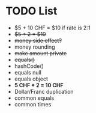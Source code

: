 # TODO List

- $5 + 10 CHF = $10 if rate is 2:1
- ~~$5 * 2 = $10~~
- ~~money side effect?~~
- money rounding
- ~~make amount private~~
- ~~equals()~~
- hashCode()
- equals null
- equals object
- **5 CHF * 2 = 10 CHF**
- Dollar/Franc duplication
- common equals
- common times
